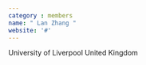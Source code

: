 ```yaml
---
category : members
name: " Lan Zhang " 
website: '#'
---
```

University of Liverpool
United Kingdom


